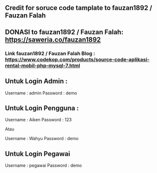 ## Credit for soruce code tamplate to fauzan1892 / Fauzan Falah
## DONASI to fauzan1892 / Fauzan Falah: <a href="https://saweria.co/fauzan1892">https://saweria.co/fauzan1892</a>
### Link fauzan1892 / Fauzan Falah Blog : <a href="https://www.codekop.com/products/source-code-aplikasi-rental-mobil-php-mysql-7.html">https://www.codekop.com/products/source-code-aplikasi-rental-mobil-php-mysql-7.html</a>

## Untuk Login Admin :

Username : admin
Password : demo 

## Untuk Login Pengguna :

Username : Aiken
Password : 123

Atau

Username : Wahyu
Password : demo

##  Untuk Login Pegawai

Username : pegawai
Password : demo
